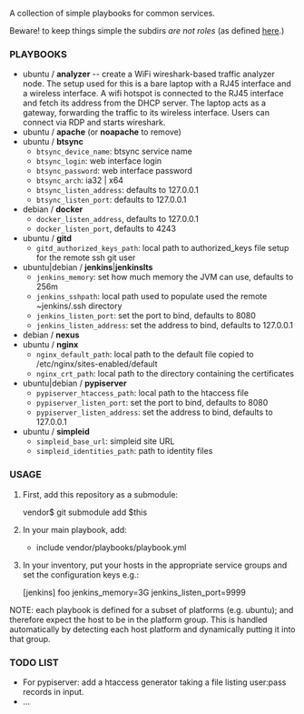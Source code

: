 A collection of simple playbooks for common services.

Beware! to keep things simple the subdirs *are not roles*
(as defined [here](http://docs.ansible.com/playbooks_roles.html#roles).)

### PLAYBOOKS ###

  * ubuntu / __analyzer__ -- create a WiFi wireshark-based traffic analyzer node.
    The setup used for this is a bare laptop with a RJ45 interface and a wireless interface.
    A wifi hotspot is connected to the RJ45 interface and fetch its address from the DHCP server.
    The laptop acts as a gateway, forwarding the traffic to its wireless interface.
    Users can connect via RDP and starts wireshark.
  * ubuntu / __apache__ (or __noapache__ to remove)
  * ubuntu / __btsync__
    * `btsync_device_name`: btsync service name
    * `btsync_login`: web interface login
    * `btsync_password`: web interface password
    * `btsync_arch`: ia32 | x64
    * `btsync_listen_address`: defaults to 127.0.0.1
    * `btsync_listen_port`: defaults to 127.0.0.1
  * debian / __docker__
    * `docker_listen_address`, defaults to 127.0.0.1
    * `docker_listen_port`, defaults to 4243
  * ubuntu / __gitd__
    * `gitd_authorized_keys_path`: local path to authorized_keys file setup for the remote ssh git user
  * ubuntu|debian / __jenkins__|__jenkinslts__
    * `jenkins_memory`: set how much memory the JVM can use, defaults to 256m
    * `jenkins_sshpath`: local path used to populate used the remote ~jenkins/.ssh directory
    * `jenkins_listen_port`: set the port to bind, defaults to 8080
    * `jenkins_listen_address`: set the address to bind, defaults to 127.0.0.1
  * debian / __nexus__
  * ubuntu / __nginx__
    * `nginx_default_path`: local path to the default file copied to /etc/nginx/sites-enabled/default
    * `nginx_crt_path`: local path to the directory containing the certificates
  * ubuntu|debian / __pypiserver__
    * `pypiserver_htaccess_path`: local path to the htaccess file
    * `pypiserver_listen_port`: set the port to bind, defaults to 8080
    * `pypiserver_listen_address`: set the address to bind, defaults to 127.0.0.1
  * ubuntu / __simpleid__
    * `simpleid_base_url`: simpleid site URL
    * `simpleid_identities_path`: path to identity files

### USAGE ###

  1. First, add this repository as a submodule:

		vendor$ git submodule add $this

  2. In your main playbook, add:

		- include vendor/playbooks/playbook.yml

  3. In your inventory, put your hosts in the appropriate service groups and set the configuration keys e.g.:

		[jenkins]
		foo jenkins_memory=3G jenkins_listen_port=9999

NOTE: each playbook is defined for a subset of platforms (e.g. ubuntu);
and therefore expect the host to be in the platform group.
This is handled automatically by detecting each host platform and dynamically putting it into that group.

### TODO LIST ####

  * For pypiserver: add a htaccess generator taking a file listing user:pass records in input.
  * …